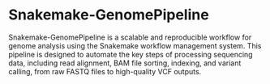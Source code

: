# Snakemake-GenomePipeline
Snakemake-GenomePipeline is a scalable and reproducible workflow for genome analysis using the Snakemake workflow management system. This pipeline is designed to automate the key steps of processing sequencing data, including read alignment, BAM file sorting, indexing, and variant calling, from raw FASTQ files to high-quality VCF outputs.
